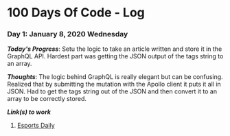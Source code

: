 # 100 Days Of Code - Log

### Day 1: January 8, 2020 Wednesday

***Today's Progress***: Setu the logic to take an article written and store it in the GraphQL API. Hardest part was getting the JSON output of the tags string to an array.

***Thoughts***: The logic behind GraphQL is really elegant but can be confusing. Realized that by submitting the mutation with the Apollo client it puts it all in JSON. Had to get the tags string out of the JSON and then convert it to an array to be correctly stored.

***Link(s) to work***
1. [Esports Daily](https://github.com/jakesweb/esports-daily/)